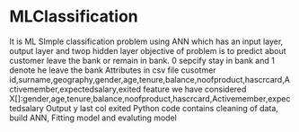 # MLClassification
It is ML SImple classification problem using ANN which has an input layer, output layer and twop hidden layer
objective of problem is to predict about customer leave the bank or remain in bank. 0 sepcify stay in bank and 1 denote he leave the bank 
Attributes in csv file 
 cusotmer id,surname,geography,gender,age,tenure,balance,noofproduct,hascrcard,Activemember,expectedsalary,exited
 feature we have considered X[]:gender,age,tenure,balance,noofproduct,hascrcard,Activemember,expectedsalary
 Output y last col exited
 Python code contains cleaning of data, build ANN, Fitting model and evaluting model
